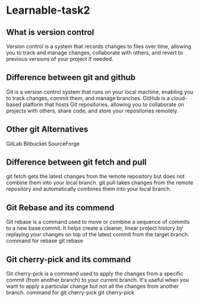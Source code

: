# Learnable-task2

## What is version control
Version control is a system that records changes to files over time, allowing you to track and manage changes, 
collaborate with others, and revert to previous versions of your project if needed.

## Difference between git and github
Git is a version control system that runs on your local machine, enabling you to track changes, commit them, and manage branches. 
GitHub is a cloud-based platform that hosts Git repositories, allowing you to collaborate on projects with others, share code, and store your repositories remotely.

## Other git Alternatives
GitLab
Bitbucket
SourceForge

## Difference between git fetch and pull
git fetch gets the latest changes from the remote repository but does not combine them into your local branch. 
git pull takes changes from the remote repository and automatically combines them into your local branch.

## Git Rebase and its commend
Git rebase is a command used to move or combine a sequence of commits to a new base commit. 
It helps create a cleaner, linear project history by replaying your changes on top of the latest commit from the target branch.
        command for rebase
        git rebase <branch>

## Git cherry-pick and its command 
Git cherry-pick is a command used to apply the changes from a specific commit (from another branch) to your current branch. It's useful when you want to apply a particular change but not all the changes from another branch.
        command for git cherry-pick
        git cherry-pick <commit-hash>